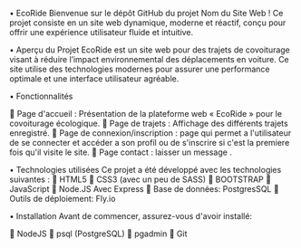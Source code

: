 •	EcoRide
Bienvenue sur le dépôt GitHub du projet Nom du Site Web ! Ce projet consiste en un site web dynamique, moderne et réactif, conçu pour offrir une expérience utilisateur fluide et intuitive.

•	Aperçu du Projet
EcoRide est un site web pour des trajets de covoiturage visant à réduire l’impact environnemental des déplacements en voiture. Ce site utilise des technologies modernes pour assurer une performance optimale et une interface utilisateur agréable.

•	Fonctionnalités

	Page d'accueil : Présentation de la plateforme web « EcoRide » pour le covoiturage écologique.
	Page de trajets : Affichage des différents trajets enregistré.
	Page de connexion/inscription : page qui permet a l'utilisateur de se connecter et accéder a son profil ou de s'inscrire si c'est la premiere fois qu'il visite le site.
	Page contact : laisser un message .

•	Technologies utilisées
Ce projet a été développé avec les technologies suivantes :
	HTML5
	CSS3 (avec un peu de SASS)
	BOOTSTRAP
	JavaScript
	Node.JS Avec Express
	Base de données: PostgresSQL
	Outils de déploiement: Fly.io



•	Installation
Avant de commencer, assurez-vous d'avoir installé:

	NodeJS 
	psql (PostgreSQL) 
	pgadmin
	Git 
